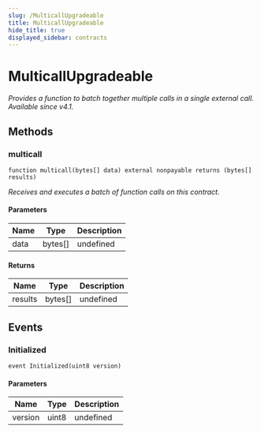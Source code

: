 ```yaml
---
slug: /MulticallUpgradeable
title: MulticallUpgradeable
hide_title: true
displayed_sidebar: contracts
---
```

# MulticallUpgradeable







*Provides a function to batch together multiple calls in a single external call. _Available since v4.1._*

## Methods

### multicall

```solidity
function multicall(bytes[] data) external nonpayable returns (bytes[] results)
```



*Receives and executes a batch of function calls on this contract.*

#### Parameters

| Name | Type | Description |
|---|---|---|
| data | bytes[] | undefined |

#### Returns

| Name | Type | Description |
|---|---|---|
| results | bytes[] | undefined |



## Events

### Initialized

```solidity
event Initialized(uint8 version)
```





#### Parameters

| Name | Type | Description |
|---|---|---|
| version  | uint8 | undefined |


